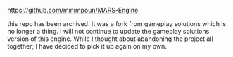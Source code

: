 https://github.com/minimpoun/MARS-Engine

this repo has been archived. It was a fork from gameplay solutions which is no longer a thing. I will not continue to update the gameplay solutions version of this engine. While I thought about abandoning the project all together; I have decided to pick it up again on my own. 
